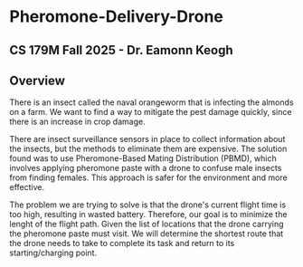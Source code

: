 # Pheromone-Delivery-Drone
## CS 179M Fall 2025 - Dr. Eamonn Keogh

## Overview
There is an insect called the naval orangeworm that is infecting the almonds on a farm. We want to find a way to mitigate the pest damage quickly, since there is an increase in crop damage.

There are insect surveillance sensors in place to collect information about the insects, but the methods to eliminate them are expensive. The solution found was to use Pheromone-Based Mating Distribution (PBMD), which involves applying pheromone paste with a drone to confuse male insects from finding females. This approach is safer for the environment and more effective.

The problem we are trying to solve is that the drone's current flight time is too high, resulting in wasted battery. Therefore, our goal is to minimize the lenght of the flight path. Given the list of locations that the drone carrying the pheromone paste must visit. We will determine the shortest route that the drone needs to take to complete its task and return to its starting/charging point.